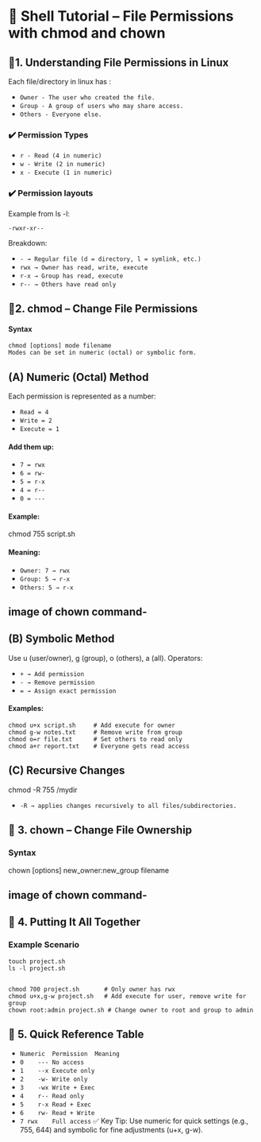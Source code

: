 # 🐚 Shell Tutorial – File Permissions with chmod and chown

## 📌1. Understanding File Permissions in Linux
Each file/directory in linux has :
- `Owner - The user who created the file.`
- `Group - A group of users who may share access.`
- `Others - Everyone else.`

### ✔️ Permission Types
- `r - Read (4 in numeric)`
- `w - Write (2 in numeric)`
- `x - Execute (1 in numeric)`

### ✔️ Permission layouts
Example from ls -l:
```
-rwxr-xr--
```

Breakdown:

- `- → Regular file (d = directory, l = symlink, etc.)`
- `rwx → Owner has read, write, execute`
- `r-x → Group has read, execute`
- `r-- → Others have read only`

## 📌2. chmod – Change File Permissions
#### Syntax
```
chmod [options] mode filename
Modes can be set in numeric (octal) or symbolic form.
```
## (A) Numeric (Octal) Method

Each permission is represented as a number:

- `Read = 4`
- `Write = 2`
- `Execute = 1`
#### Add them up:

- `7 = rwx`
- `6 = rw-`
- `5 = r-x`
- `4 = r--`
- `0 = ---`

#### Example:
chmod 755 script.sh

#### Meaning:

- `Owner: 7 → rwx`
- `Group: 5 → r-x`
- `Others: 5 → r-x`
## image of chown command- 



## (B) Symbolic Method
Use u (user/owner), g (group), o (others), a (all). Operators:

- `+ → Add permission`
- `- → Remove permission`
- `= → Assign exact permission`

#### Examples:
```
chmod u+x script.sh     # Add execute for owner
chmod g-w notes.txt     # Remove write from group
chmod o=r file.txt      # Set others to read only
chmod a+r report.txt    # Everyone gets read access
```
## (C) Recursive Changes
chmod -R 755 /mydir
- `-R → applies changes recursively to all files/subdirectories.`

## 🔹 3. chown – Change File Ownership
### Syntax

chown [options] new_owner:new_group filename

## image of chown command- 
 
## 🔹 4. Putting It All Together
### Example Scenario
```
touch project.sh
ls -l project.sh


chmod 700 project.sh       # Only owner has rwx
chmod u+x,g-w project.sh   # Add execute for user, remove write for group
chown root:admin project.sh # Change owner to root and group to admin
```

## 🔹 5. Quick Reference Table

- `Numeric	Permission	Meaning`
- `0	---	No access`
- `1	--x	Execute only`
- `2	-w-	Write only`
- `3	-wx	Write + Exec`
- `4	r--	Read only`
- `5	r-x	Read + Exec`
- `6	rw-	Read + Write`
- `7 rwx	Full access`
✅ Key Tip: Use numeric for quick settings (e.g., 755, 644) and symbolic for fine adjustments (u+x, g-w).

